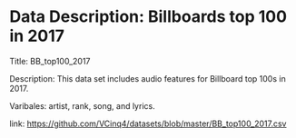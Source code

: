 # Data Description: Billboards top 100 in 2017

Title: BB_top100_2017

Description: This data set includes audio features for Billboard top 100s in 2017.

Varibales: artist, rank, song, and lyrics.

link: https://github.com/VCinq4/datasets/blob/master/BB_top100_2017.csv

